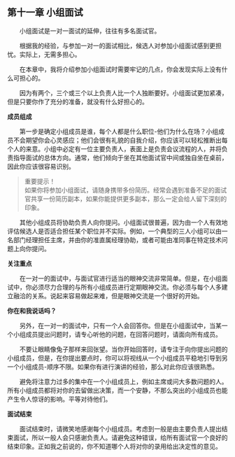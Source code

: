 ## 第十一章 小组面试

&emsp;&emsp;小组面试是一对一面试的延伸，往往有多名面试官。

&emsp;&emsp;根据我的经验，与参加一对一的面试相比，候选人对参加小组面试感到更担忧。实际上，无需多担心。

&emsp;&emsp;在本章中，我将介绍参加小组面试时需要牢记的几点，你会发现实际上没有什么可担心的。

&emsp;&emsp;因为有两个，三个或三个以上负责人比一个人独断要好。小组面试更加紧凑，但是只要你作了充分的准备，就没有什么好担心的。

**成员组成**

&emsp;&emsp;第一步是确定小组成员是谁，每个人都是什么职位-他们为什么在场？小组成员不会期望你会心灵感应；他们会很有礼貌的自我介绍，你应该可以轻松推断出每个人的来意。小组中必定有一位主要负责人，表面上是负责会议流程的人，并将负责指导面试的总体方向。通常，他们倾向于坐在其他面试官中间或独自坐在桌前，因此你应该很容易识别。

> 重要提示！  
> 如果你将参加小组面试，请随身携带多份简历。经常会遇到准备不足的面试官共享一份简历副本，如果你能提供更多副本，那么一定会给人留下深刻的印象。

&emsp;&emsp;其他小组成员将协助负责人向你提问。小组面试很普遍，因为由一个人有效地评估候选人是否适合担任某个职位并不实际。例如，一个典型的三人小组可以由一名部门经理担任主席，并由你的准直属经理协助，或者可能由准同事在特定技术问题上向你提问。

**关注重点**

&emsp;&emsp;在一对一的面试中，与面试官进行适当的眼神交流非常简单。但是，在小组面试中，你必须尽力合理的与所有小组成员进行定期眼神交流。你必须与每个人多建立融洽的关系。说起来容易做起来难，但是眼神交流是一个很好的开始。

**你在和我说话吗？**

&emsp;&emsp;另外，在一对一的面试中，只有一个人会回答你。但是在小组面试中，当某一个小组成员提出问题时，请专心听他的问题，在回答问题时，请面向所有成员。

&emsp;&emsp;不要让眼睛像兔子那样来回张望。当你开始回答时，请专注于向你提出问题的小组成员，但是，在你提出要点时，你可以将视线从一个小组成员平稳地引导到另一个小组成员-顺序不限。如果你有进行演讲的经验，那么对此你应该很熟悉。

&emsp;&emsp;避免将注意力过多的集中在一个小组成员上，例如主席或问大多数问题的人。所有小组成员都将对你的去留做出决策，而一个安静，不那么突出的小组成员也能产生令人惊讶的影响。平等对待他们。

**面试结束**

&emsp;&emsp;面试结束时，请微笑地感谢每个小组成员。考虑到一般是由主要负责人提出结束面试，所以一般人会只感谢负责人。请避免这种错误，给所有面试官一个良好的结束印象。正如我之前说的，你不知道哪个人将对你的录用给出决定性的意见。